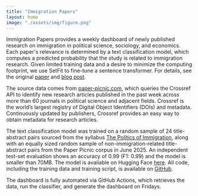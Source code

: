 ```yaml
---
title: "Immigration Papers"
layout: home
image: "./assets/img/figure.png"
---
```


Immigration Papers provides a weekly dashboard of newly published research on immigration in political science, sociology, and economics. Each paper's relevance is determined by a text classification model, which computes a predicted probability that the study is related to immigration research. Given limited training data and a desire to minimize the computing footprint, we use SetFit to fine-tune a sentence transformer. For details, see the original [paper](https://arxiv.org/abs/2209.11055) and [blog post](https://huggingface.co/blog/setfit).

The source data comes from [paper-picnic.com](https://paper-picnic.com/), which queries the Crossref API to identify new research articles published in the past week across more than 60 journals in political science and adjacent fields. Crossref is the world’s largest registry of Digital Object Identifiers (DOIs) and metadata. Continuously updated by publishers, Crossref provides an easy way to obtain metadata for research articles.

The text classification model was trained on a random sample of 24 title-abstract pairs sourced from the syllabus [The Politics of Immigration](https://www.moritz-marbach.com/assets/download/Marbach_Bush689.pdf), along with an equally sized random sample of non-immigration-related title-abstract pairs from the Paper Picnic corpus in June 2025. An independent test-set evaluation shows an accuracy of 0.99 (F1: 0.99) and the model is smaller than 70MB. The model is available on Hugging Face [here](https://huggingface.co/mmarbach/paraphrase-MiniLM-L3-v2_immig). All code, including the training data and training script, is available on [GitHub](https://github.com/sumtxt/immigration-papers).

The dashboard is fully automated via GitHub Actions, which retrieves the data, run the classifier, and generate the dashboard on Fridays.
